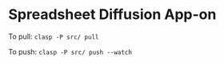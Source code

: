 # Spreadsheet Diffusion App-on

To pull: `clasp -P src/ pull`

To push: `clasp -P src/ push --watch`
